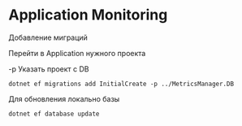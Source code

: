 # Application Monitoring

Добавление миграций

Перейти в Application нужного проекта

-p Указать проект с DB

```shell
dotnet ef migrations add InitialCreate -p ../MetricsManager.DB
```

Для обновления локально базы
```shell
dotnet ef database update
```